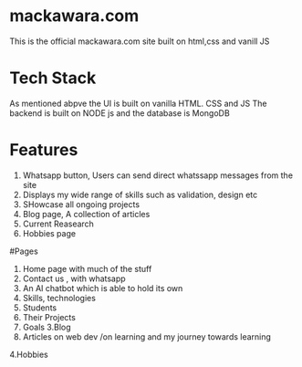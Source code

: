 # mackawara.com
This is the official mackawara.com site  built on html,css and vanill JS
# Tech Stack
As mentioned abpve the UI is built on vanilla HTML. CSS and JS
The backend is built on NODE js and the database is MongoDB
# Features
1. Whatsapp button, Users can send direct whatssapp messages from the site
2. Displays my wide range of skills such as validation, design etc
3. SHowcase all ongoing projects
4. Blog page, A collection of articles
5. Current Reasearch
6. Hobbies page


#Pages
1. Home page with much of the stuff
 1. Contact us , with whatsapp
 2. An AI chatbot which is able to hold its own
 3. Skills, technologies
2. Students
  1. Their Projects
  2. Goals
3.Blog
  1. Articles on web dev /on learning and my journey towards learning

4.Hobbies








